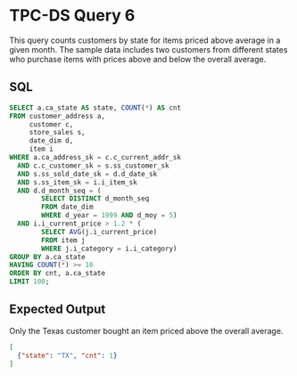 # TPC-DS Query 6

This query counts customers by state for items priced above average in a given month. The sample data includes two customers from different states who purchase items with prices above and below the overall average.

## SQL
```sql
SELECT a.ca_state AS state, COUNT(*) AS cnt
FROM customer_address a,
     customer c,
     store_sales s,
     date_dim d,
     item i
WHERE a.ca_address_sk = c.c_current_addr_sk
  AND c.c_customer_sk = s.ss_customer_sk
  AND s.ss_sold_date_sk = d.d_date_sk
  AND s.ss_item_sk = i.i_item_sk
  AND d.d_month_seq = (
        SELECT DISTINCT d_month_seq
        FROM date_dim
        WHERE d_year = 1999 AND d_moy = 5)
  AND i.i_current_price > 1.2 * (
        SELECT AVG(j.i_current_price)
        FROM item j
        WHERE j.i_category = i.i_category)
GROUP BY a.ca_state
HAVING COUNT(*) >= 10
ORDER BY cnt, a.ca_state
LIMIT 100;
```

## Expected Output
Only the Texas customer bought an item priced above the overall average.
```json
[
  {"state": "TX", "cnt": 1}
]
```
